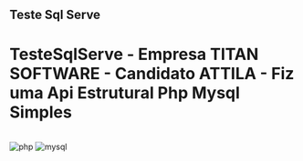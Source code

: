
<h2>  Teste Sql Serve </h2>
<h1>TesteSqlServe - Empresa TITAN SOFTWARE - Candidato ATTILA  - Fiz uma Api Estrutural Php Mysql Simples</h1>

<div style="display:inline_block"><br/>
  <img align"center" alt="php" src="https://img.shields.io/badge/PHP-777BB4?style=for-the-badge&logo=php&logoColor=white"/>
  <img align"center" alt="mysql" src="https://img.shields.io/badge/MySQL-00000F?style=for-the-badge&logo=mysql&logoColor=white"/>
  
  
 
  
</div>
